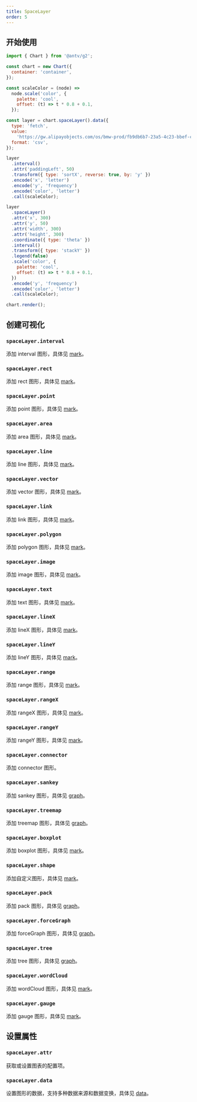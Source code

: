 ```yaml
---
title: SpaceLayer
order: 5
---
```


## 开始使用

```js
import { Chart } from '@antv/g2';

const chart = new Chart({
  container: 'container',
});

const scaleColor = (node) =>
  node.scale('color', {
    palette: 'cool',
    offset: (t) => t * 0.8 + 0.1,
  });

const layer = chart.spaceLayer().data({
  type: 'fetch',
  value:
    'https://gw.alipayobjects.com/os/bmw-prod/fb9db6b7-23a5-4c23-bbef-c54a55fee580.csv',
  format: 'csv',
});

layer
  .interval()
  .attr('paddingLeft', 50)
  .transform({ type: 'sortX', reverse: true, by: 'y' })
  .encode('x', 'letter')
  .encode('y', 'frequency')
  .encode('color', 'letter')
  .call(scaleColor);

layer
  .spaceLayer()
  .attr('x', 300)
  .attr('y', 50)
  .attr('width', 300)
  .attr('height', 300)
  .coordinate({ type: 'theta' })
  .interval()
  .transform({ type: 'stackY' })
  .legend(false)
  .scale('color', {
    palette: 'cool',
    offset: (t) => t * 0.8 + 0.1,
  })
  .encode('y', 'frequency')
  .encode('color', 'letter')
  .call(scaleColor);

chart.render();
```

## 创建可视化

### `spaceLayer.interval`

添加 interval 图形，具体见 [mark](/spec/mark/interval)。

### `spaceLayer.rect`

添加 rect 图形，具体见 [mark](/spec/mark/rect)。

### `spaceLayer.point`

添加 point 图形，具体见 [mark](/manual/core/mark/point)。

### `spaceLayer.area`

添加 area 图形，具体见 [mark](/spec/mark/area)。

### `spaceLayer.line`

添加 line 图形，具体见 [mark](/spec/mark/line)。

### `spaceLayer.vector`

添加 vector 图形，具体见 [mark](/spec/mark/vector)。

### `spaceLayer.link`

添加 link 图形，具体见 [mark](/spec/mark/link)。

### `spaceLayer.polygon`

添加 polygon 图形，具体见 [mark](/spec/mark/polygon)。

### `spaceLayer.image`

添加 image 图形，具体见 [mark](/spec/mark/image)。

### `spaceLayer.text`

添加 text 图形，具体见 [mark](/spec/mark/text)。

### `spaceLayer.lineX`

添加 lineX 图形，具体见 [mark](/spec/mark/line-x)。

### `spaceLayer.lineY`

添加 lineY 图形，具体见 [mark](/spec/mark/line-y)。

### `spaceLayer.range`

添加 range 图形，具体见 [mark](/spec/mark/range)。

### `spaceLayer.rangeX`

添加 rangeX 图形，具体见 [mark](/spec/mark/range-x)。

### `spaceLayer.rangeY`

添加 rangeY 图形，具体见 [mark](/spec/mark/range-y)。

### `spaceLayer.connector`

添加 connector 图形。

### `spaceLayer.sankey`

添加 sankey 图形，具体见 [graph](/spec/graph/sankey)。

### `spaceLayer.treemap`

添加 treemap 图形，具体见 [graph](/spec/graph/treemap)。

### `spaceLayer.boxplot`

添加 boxplot 图形，具体见 [mark](/manual/core/mark/boxplot)。

### `spaceLayer.shape`

添加自定义图形，具体见 [mark](/spec/mark/shape)。

### `spaceLayer.pack`

添加 pack 图形，具体见 [graph](/spec/graph/pack)。

### `spaceLayer.forceGraph`

添加 forceGraph 图形，具体见 [graph](/spec/graph/force-graph)。

### `spaceLayer.tree`

添加 tree 图形，具体见 [graph](/spec/graph/tree)。

### `spaceLayer.wordCloud`

添加 wordCloud 图形，具体见 [mark](/spec/mark/wordcloud)。

### `spaceLayer.gauge`

添加 gauge 图形，具体见 [mark](/spec/mark/gauge)。

## 设置属性

### `spaceLayer.attr`

获取或设置图表的配置项。

### `spaceLayer.data`

设置图形的数据，支持多种数据来源和数据变换，具体见 [data](/spec/data/overview)。
